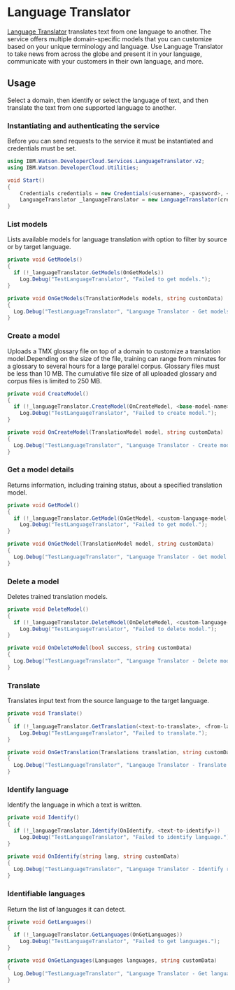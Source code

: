 # Language Translator

[Language Translator][language_translator] translates text from one language to another. The service offers multiple domain-specific models that you can customize based on your unique terminology and language. Use Language Translator to take news from across the globe and present it in your language, communicate with your customers in their own language, and more.

## Usage
Select a domain, then identify or select the language of text, and then translate the text from one supported language to another.

### Instantiating and authenticating the service
Before you can send requests to the service it must be instantiated and credentials must be set.
```cs
using IBM.Watson.DeveloperCloud.Services.LanguageTranslator.v2;
using IBM.Watson.DeveloperCloud.Utilities;

void Start()
{
    Credentials credentials = new Credentials(<username>, <password>, <url>);
    LanguageTranslator _languageTranslator = new LanguageTranslator(credentials);
}
```





### List models
Lists available models for language translation with option to filter by source or by target language.
```cs
private void GetModels()
{
  if (!_languageTranslator.GetModels(OnGetModels))
    Log.Debug("TestLanguageTranslator", "Failed to get models.");
}

private void OnGetModels(TranslationModels models, string customData)
{
  Log.Debug("TestLanguageTranslator", "Language Translator - Get models response: {0}", customData);
}
```





### Create a model
Uploads a TMX glossary file on top of a domain to customize a translation model.Depending on the size of the file, training can range from minutes for a glossary to several hours for a large parallel corpus. Glossary files must be less than 10 MB. The cumulative file size of all uploaded glossary and corpus files is limited to 250 MB.
```cs
private void CreateModel()
{
  if (!_languageTranslator.CreateModel(OnCreateModel, <base-model-name>, <custom-model-name>, <glossary-filepath>))
    Log.Debug("TestLanguageTranslator", "Failed to create model.");
}

private void OnCreateModel(TranslationModel model, string customData)
{
  Log.Debug("TestLanguageTranslator", "Language Translator - Create model response: {0}", customData);
}
```





### Get a model details
Returns information, including training status, about a specified translation model.
```cs
private void GetModel()
{
  if (!_languageTranslator.GetModel(OnGetModel, <custom-language-model-id>))
    Log.Debug("TestLanguageTranslator", "Failed to get model.");
}

private void OnGetModel(TranslationModel model, string customData)
{
  Log.Debug("TestLanguageTranslator", "Language Translator - Get model response: {0}", customData);
}
```





### Delete a model
Deletes trained translation models.
```cs
private void DeleteModel()
{
  if (!_languageTranslator.DeleteModel(OnDeleteModel, <custom-language-model-id>))
    Log.Debug("TestLanguageTranslator", "Failed to delete model.");
}

private void OnDeleteModel(bool success, string customData)
{
  Log.Debug("TestLanguageTranslator", "Language Translator - Delete model response: success: {0}", success);
}
```





### Translate
Translates input text from the source language to the target language.
```cs
private void Translate()
{
  if (!_languageTranslator.GetTranslation(<text-to-translate>, <from-language>, <to-language>, OnGetTranslation))
    Log.Debug("TestLanguageTranslator", "Failed to translate.");
}

private void OnGetTranslation(Translations translation, string customData)
{
  Log.Debug("TestLanguageTranslator", "Langauge Translator - Translate Response: {0}", customData);
}
```




### Identify language
Identify the language in which a text is written.
```cs
private void Identify()
{
  if (!_languageTranslator.Identify(OnIdentify, <text-to-identify>))
    Log.Debug("TestLanguageTranslator", "Failed to identify language.");
}

private void OnIdentify(string lang, string customData)
{
  Log.Debug("TestLanguageTranslator", "Language Translator - Identify response: {0}", customData);
}
```





### Identifiable languages
Return the list of languages it can detect.
```cs
private void GetLanguages()
{
  if (!_languageTranslator.GetLanguages(OnGetLanguages))
    Log.Debug("TestLanguageTranslator", "Failed to get languages.");
}

private void OnGetLanguages(Languages languages, string customData)
{
  Log.Debug("TestLanguageTranslator", "Language Translator - Get languages response: {0}", customData);
}
```





[language_translator]: https://www.ibm.com/watson/services/language-translator/
